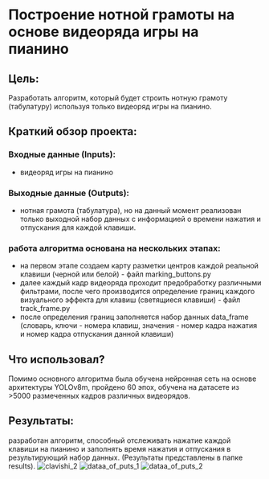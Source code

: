 # Построение нотной грамоты на основе видеоряда игры на пианино
## Цель:

Разработать алгоритм, который будет строить нотную грамоту (табулатуру) используя только видеоряд игры на пианино.
## Краткий обзор проекта:
### Входные данные (Inputs):
- видеоряд игры на пианино
### Выходные данные (Outputs):
- нотная грамота (табулатура), но на данный момент реализован только выходной набор данных
с информацией о времени нажатия и отпускания для каждой клавиши.
### работа алгоритма основана на нескольких этапах:
- на первом этапе создаем карту разметки центров каждой реальной клавиши (черной или белой) - файл marking_buttons.py
- далее каждый кадр видеоряда проходит предобработку различными фильтрами, после чего производится
определение границ каждого визуального эффекта для клавиш (светящиеся клавиши) - файл track_frame.py
- после определения границ заполняется набор данных data_frame (словарь, ключи - номера клавиш,
значения - номер кадра нажатия и номер кадра отпускания данной клавиши)
## Что использовал?
Помимо основного алгоритма была обучена нейронная сеть на основе архитектуры YOLOv8m, пройдено 60 эпох, обучена
на датасете из >5000 размеченных кадров различных видеорядов.
## Результаты:
разработан алгоритм, способный отслеживать нажатие каждой клавиши на пианино и заполнять время нажатия
и отпускания в результирующий набор данных. (Результаты представлены в папке results).
![clavishi_2](https://github.com/user-attachments/assets/c4efe9ef-be7a-41be-8768-1e51dd66c6a9)
![dataa_of_puts_1](https://github.com/user-attachments/assets/f2dd663b-475b-4757-ae53-f1476b7eb268)
![dataa_of_puts_2](https://github.com/user-attachments/assets/3d92a455-9bfb-441e-9e5f-07675aec1b6a)


